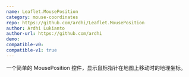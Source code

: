 ```yaml
---
name: Leaflet.MousePosition
category: mouse-coordinates
repo: https://github.com/ardhi/Leaflet.MousePosition
author: Ardhi Lukianto
author-url: https://github.com/ardhi
demo: 
compatible-v0:
compatible-v1: true
---
```


一个简单的 MousePosition 控件，显示鼠标指针在地图上移动时的地理坐标。
